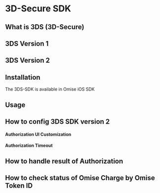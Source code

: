 # 3D-Secure SDK

## What is 3DS (3D-Secure)

## 3DS Version 1
## 3DS Version 2

## Installation
The 3DS-SDK is available in Omise iOS SDK

## Usage

## How to config 3DS SDK version 2
#### Authorization UI Customization
#### Authorization Timeout

## How to handle result of Authorization
## How to check status of Omise Charge by Omise Token ID
